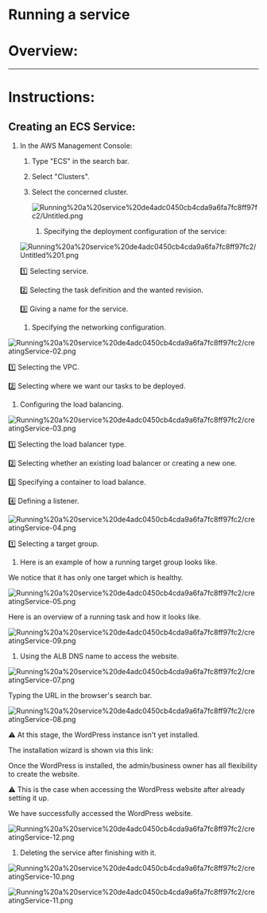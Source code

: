 # Running a service

# Overview:

---

# Instructions:

## Creating an ECS Service:

1. In the AWS Management Console:
    1. Type "ECS" in the search bar.
    2. Select "Clusters".
    3. Select the concerned cluster.
        
        ![Running%20a%20service%20de4adc0450cb4cda9a6fa7fc8ff97fc2/Untitled.png](Running%20a%20service%20de4adc0450cb4cda9a6fa7fc8ff97fc2/Untitled.png)
        
        1. Specifying the deployment configuration of the service:
    
    ![Running%20a%20service%20de4adc0450cb4cda9a6fa7fc8ff97fc2/Untitled%201.png](Running%20a%20service%20de4adc0450cb4cda9a6fa7fc8ff97fc2/Untitled%201.png)
    
    1️⃣ Selecting service.
    
    2️⃣ Selecting the task definition and the wanted revision.
    
    3️⃣ Giving a name for the service.
    
    1. Specifying the networking configuration.

![Running%20a%20service%20de4adc0450cb4cda9a6fa7fc8ff97fc2/creatingService-02.png](Running%20a%20service%20de4adc0450cb4cda9a6fa7fc8ff97fc2/creatingService-02.png)

1️⃣ Selecting the VPC.

2️⃣ Selecting where we want our tasks to be deployed.

1. Configuring the load balancing.

![Running%20a%20service%20de4adc0450cb4cda9a6fa7fc8ff97fc2/creatingService-03.png](Running%20a%20service%20de4adc0450cb4cda9a6fa7fc8ff97fc2/creatingService-03.png)

1️⃣ Selecting the load balancer type.

2️⃣ Selecting whether an existing load balancer or creating a new one.

3️⃣ Specifying a container to load balance.

4️⃣ Defining a listener.

![Running%20a%20service%20de4adc0450cb4cda9a6fa7fc8ff97fc2/creatingService-04.png](Running%20a%20service%20de4adc0450cb4cda9a6fa7fc8ff97fc2/creatingService-04.png)

1️⃣ Selecting a target group.

1. Here is an example of how a running target group looks like.

We notice that it has only one target which is healthy.

![Running%20a%20service%20de4adc0450cb4cda9a6fa7fc8ff97fc2/creatingService-05.png](Running%20a%20service%20de4adc0450cb4cda9a6fa7fc8ff97fc2/creatingService-05.png)

Here is an overview of a running task and how it looks like.

![Running%20a%20service%20de4adc0450cb4cda9a6fa7fc8ff97fc2/creatingService-09.png](Running%20a%20service%20de4adc0450cb4cda9a6fa7fc8ff97fc2/creatingService-09.png)

1. Using the ALB DNS name to access the website.

![Running%20a%20service%20de4adc0450cb4cda9a6fa7fc8ff97fc2/creatingService-07.png](Running%20a%20service%20de4adc0450cb4cda9a6fa7fc8ff97fc2/creatingService-07.png)

Typing the URL in the browser's search bar.

![Running%20a%20service%20de4adc0450cb4cda9a6fa7fc8ff97fc2/creatingService-08.png](Running%20a%20service%20de4adc0450cb4cda9a6fa7fc8ff97fc2/creatingService-08.png)

⚠️ At this stage, the WordPress instance isn't yet installed.

The installation wizard is shown via this link:

Once the WordPress is installed, the admin/business owner has all flexibility to create the website.

⚠️ This is the case when accessing the WordPress website after already setting it up.

We have successfully accessed the WordPress website.

![Running%20a%20service%20de4adc0450cb4cda9a6fa7fc8ff97fc2/creatingService-12.png](Running%20a%20service%20de4adc0450cb4cda9a6fa7fc8ff97fc2/creatingService-12.png)

1. Deleting the service after finishing with it.

![Running%20a%20service%20de4adc0450cb4cda9a6fa7fc8ff97fc2/creatingService-10.png](Running%20a%20service%20de4adc0450cb4cda9a6fa7fc8ff97fc2/creatingService-10.png)

![Running%20a%20service%20de4adc0450cb4cda9a6fa7fc8ff97fc2/creatingService-11.png](Running%20a%20service%20de4adc0450cb4cda9a6fa7fc8ff97fc2/creatingService-11.png)